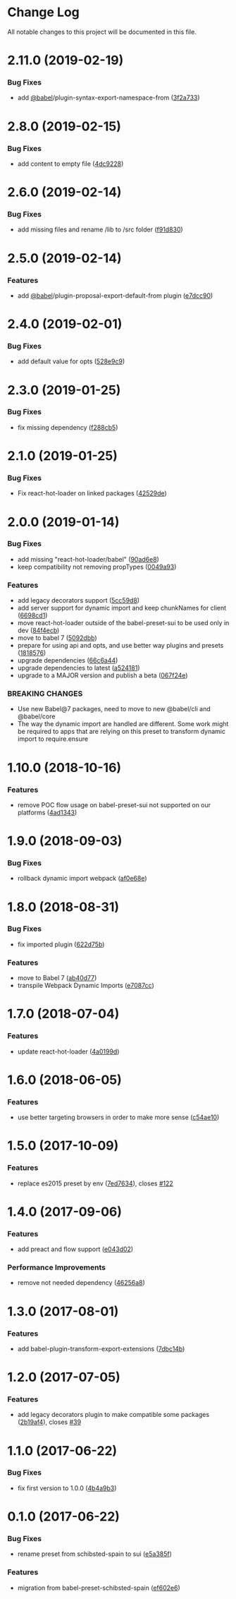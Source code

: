 # Change Log

All notable changes to this project will be documented in this file.

<a name="2.11.0"></a>
# 2.11.0 (2019-02-19)


### Bug Fixes

* add [@babel](https://github.com/babel)/plugin-syntax-export-namespace-from ([3f2a733](https://github.com/SUI-Components/sui/commit/3f2a733))



<a name="2.8.0"></a>
# 2.8.0 (2019-02-15)


### Bug Fixes

* add content to empty file ([4dc9228](https://github.com/SUI-Components/sui/commit/4dc9228))



<a name="2.6.0"></a>
# 2.6.0 (2019-02-14)


### Bug Fixes

* add missing files and rename /lib to /src folder ([f91d830](https://github.com/SUI-Components/sui/commit/f91d830))



<a name="2.5.0"></a>
# 2.5.0 (2019-02-14)


### Features

* add [@babel](https://github.com/babel)/plugin-proposal-export-default-from plugin ([e7dcc90](https://github.com/SUI-Components/sui/commit/e7dcc90))



<a name="2.4.0"></a>
# 2.4.0 (2019-02-01)


### Bug Fixes

* add default value for opts ([528e9c9](https://github.com/SUI-Components/sui/commit/528e9c9))



<a name="2.3.0"></a>
# 2.3.0 (2019-01-25)


### Bug Fixes

* fix missing dependency ([f288cb5](https://github.com/SUI-Components/sui/commit/f288cb5))



<a name="2.1.0"></a>
# 2.1.0 (2019-01-25)


### Bug Fixes

* Fix react-hot-loader on linked packages ([42529de](https://github.com/SUI-Components/sui/commit/42529de))



<a name="2.0.0"></a>
# 2.0.0 (2019-01-14)


### Bug Fixes

* add missing "react-hot-loader/babel" ([90ad6e8](https://github.com/SUI-Components/sui/commit/90ad6e8))
* keep compatibility not removing propTypes ([0049a93](https://github.com/SUI-Components/sui/commit/0049a93))


### Features

* add legacy decorators support ([5cc59d8](https://github.com/SUI-Components/sui/commit/5cc59d8))
* add server support for dynamic import and keep chunkNames for client ([6698cd1](https://github.com/SUI-Components/sui/commit/6698cd1))
* move react-hot-loader outside of the babel-preset-sui to be used only in dev ([84f4ecb](https://github.com/SUI-Components/sui/commit/84f4ecb))
* move to babel 7 ([5092dbb](https://github.com/SUI-Components/sui/commit/5092dbb))
* prepare for using api and opts, and use better way plugins and presets ([1818576](https://github.com/SUI-Components/sui/commit/1818576))
* upgrade dependencies ([66c6a44](https://github.com/SUI-Components/sui/commit/66c6a44))
* upgrade dependencies to latest ([a524181](https://github.com/SUI-Components/sui/commit/a524181))
* upgrade to a MAJOR version and publish a beta ([067f24e](https://github.com/SUI-Components/sui/commit/067f24e))


### BREAKING CHANGES

* Use new Babel@7 packages, need to move to new @babel/cli and @babel/core
* The way the dynamic import are handled are different. Some work might be required to apps that are
relying on this preset to transform dynamic import to require.ensure



<a name="1.10.0"></a>
# 1.10.0 (2018-10-16)


### Features

* remove POC flow usage on babel-preset-sui not supported on our platforms ([4ad1343](https://github.com/SUI-Components/sui/commit/4ad1343))



<a name="1.9.0"></a>
# 1.9.0 (2018-09-03)


### Bug Fixes

* rollback dynamic import webpack ([af0e68e](https://github.com/SUI-Components/sui/commit/af0e68e))



<a name="1.8.0"></a>
# 1.8.0 (2018-08-31)


### Bug Fixes

* fix imported plugin ([622d75b](https://github.com/SUI-Components/sui/commit/622d75b))


### Features

* move to Babel 7 ([ab40d77](https://github.com/SUI-Components/sui/commit/ab40d77))
* transpile Webpack Dynamic Imports ([e7087cc](https://github.com/SUI-Components/sui/commit/e7087cc))



<a name="1.7.0"></a>
# 1.7.0 (2018-07-04)


### Features

* update react-hot-loader ([4a0199d](https://github.com/SUI-Components/sui/commit/4a0199d))



<a name="1.6.0"></a>
# 1.6.0 (2018-06-05)


### Features

* use better targeting browsers in order to make more sense ([c54ae10](https://github.com/SUI-Components/sui/commit/c54ae10))



<a name="1.5.0"></a>
# 1.5.0 (2017-10-09)


### Features

* replace es2015 preset by env ([7ed7634](https://github.com/SUI-Components/sui/commit/7ed7634)), closes [#122](https://github.com/SUI-Components/sui/issues/122)



<a name="1.4.0"></a>
# 1.4.0 (2017-09-06)


### Features

* add preact and flow support ([e043d02](https://github.com/SUI-Components/sui/commit/e043d02))


### Performance Improvements

* remove not needed dependency ([46256a8](https://github.com/SUI-Components/sui/commit/46256a8))



<a name="1.3.0"></a>
# 1.3.0 (2017-08-01)


### Features

* add babel-plugin-transform-export-extensions ([7dbc14b](https://github.com/SUI-Components/sui/commit/7dbc14b))



<a name="1.2.0"></a>
# 1.2.0 (2017-07-05)


### Features

* add legacy decorators plugin to make compatible some packages ([2b19af4](https://github.com/SUI-Components/sui/commit/2b19af4)), closes [#39](https://github.com/SUI-Components/sui/issues/39)



<a name="1.1.0"></a>
# 1.1.0 (2017-06-22)


### Bug Fixes

* fix first version to 1.0.0 ([4b4a9b3](https://github.com/SUI-Components/sui/commit/4b4a9b3))



<a name="0.1.0"></a>
# 0.1.0 (2017-06-22)


### Bug Fixes

* rename preset from schibsted-spain to sui ([e5a385f](https://github.com/SUI-Components/sui/commit/e5a385f))


### Features

* migration from babel-preset-schibsted-spain ([ef602e6](https://github.com/SUI-Components/sui/commit/ef602e6))




